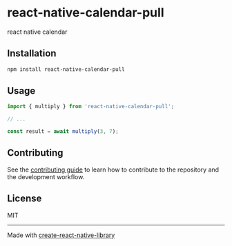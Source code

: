# react-native-calendar-pull

react native calendar 

## Installation

```sh
npm install react-native-calendar-pull
```

## Usage

```js
import { multiply } from 'react-native-calendar-pull';

// ...

const result = await multiply(3, 7);
```

## Contributing

See the [contributing guide](CONTRIBUTING.md) to learn how to contribute to the repository and the development workflow.

## License

MIT

---

Made with [create-react-native-library](https://github.com/callstack/react-native-builder-bob)
